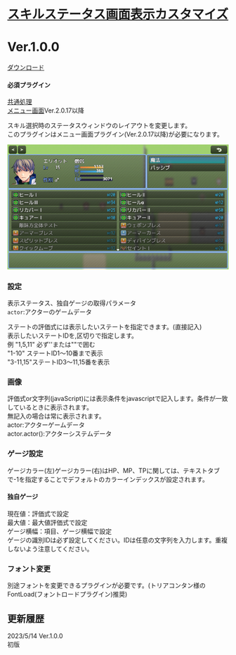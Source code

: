 # [スキルステータス画面表示カスタマイズ](https://raw.githubusercontent.com/nuun888/MZ/master/NUUN_SkillStatusEX.js)
# Ver.1.0.0
[ダウンロード](https://raw.githubusercontent.com/nuun888/MZ/master/NUUN_SkillStatusEX.js)  
#### 必須プラグイン
[共通処理](https://github.com/nuun888/MZ/blob/master/README/Base.md)  
[メニュー画面](https://github.com/nuun888/MZ/blob/master/README/MenuScreen_default.md)Ver.2.0.17以降  

スキル選択時のステータスウィンドウのレイアウトを変更します。  
このプラグインはメニュー画面プラグイン(Ver.2.0.17以降)が必要になります。  

![画像](img/SkillStatusEX.png)  

### 設定
表示ステータス、独自ゲージの取得パラメータ  
`actor`:アクターのゲームデータ  

ステートの評価式には表示したいステートを指定できます。(直接記入)  
表示したいステートIDを,区切りで指定します。  
例 "1,5,11" 必ず''または""で囲む  
"1-10" ステートID1～10番まで表示  
"3-11,15"ステートID3～11,15番を表示  

### 画像
評価式or文字列(javaScript)には表示条件をjavascriptで記入します。条件が一致しているときに表示されます。  
無記入の場合は常に表示されます。  
actor:アクターゲームデータ  
actor.actor():アクターシステムデータ  

### ゲージ設定  
ゲージカラー(左)ゲージカラー(右)はHP、MP、TPに関しては、テキストタブで-1を指定することでデフォルトのカラーインデックスが設定されます。  
#### 独自ゲージ  
現在値：評価式で設定  
最大値：最大値評価式で設定  
ゲージ横幅：項目、ゲージ横幅で設定  
ゲージの識別IDは必ず設定してください。IDは任意の文字列を入力します。重複しないよう注意してください。  


### フォント変更
別途フォントを変更できるプラグインが必要です。(トリアコンタン様のFontLoad(フォントロードプラグイン)推奨)  

## 更新履歴
2023/5/14 Ver.1.0.0  
初版  
